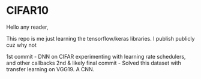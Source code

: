 # CIFAR10

Hello any reader, 

This repo is me just learning the tensorflow/keras libraries. I publish publicly cuz why not


1st commit - DNN on CIFAR experimenting with learning rate schedulers, and other callbacks
2nd & likely final commit - Solved this dataset with transfer learning on VGG19. A CNN. 

